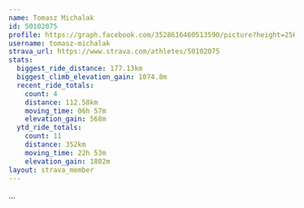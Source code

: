 ```yaml
---
name: Tomasz Michalak
id: 50102075
profile: https://graph.facebook.com/3528616460513590/picture?height=256&width=256
username: tomasz-michalak
strava_url: https://www.strava.com/athletes/50102075
stats:
  biggest_ride_distance: 177.13km
  biggest_climb_elevation_gain: 1074.8m
  recent_ride_totals:
    count: 4
    distance: 112.58km
    moving_time: 06h 57m
    elevation_gain: 568m
  ytd_ride_totals:
    count: 11
    distance: 352km
    moving_time: 22h 53m
    elevation_gain: 1802m
layout: strava_member
--- 
```

...
